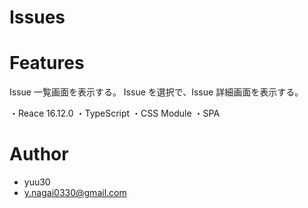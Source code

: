 # Issues

# Features

Issue 一覧画面を表示する。
Issue を選択で、Issue 詳細画面を表示する。

・Reace 16.12.0
・TypeScript
・CSS Module
・SPA

# Author

- yuu30
- y.nagai0330@gmail.com
